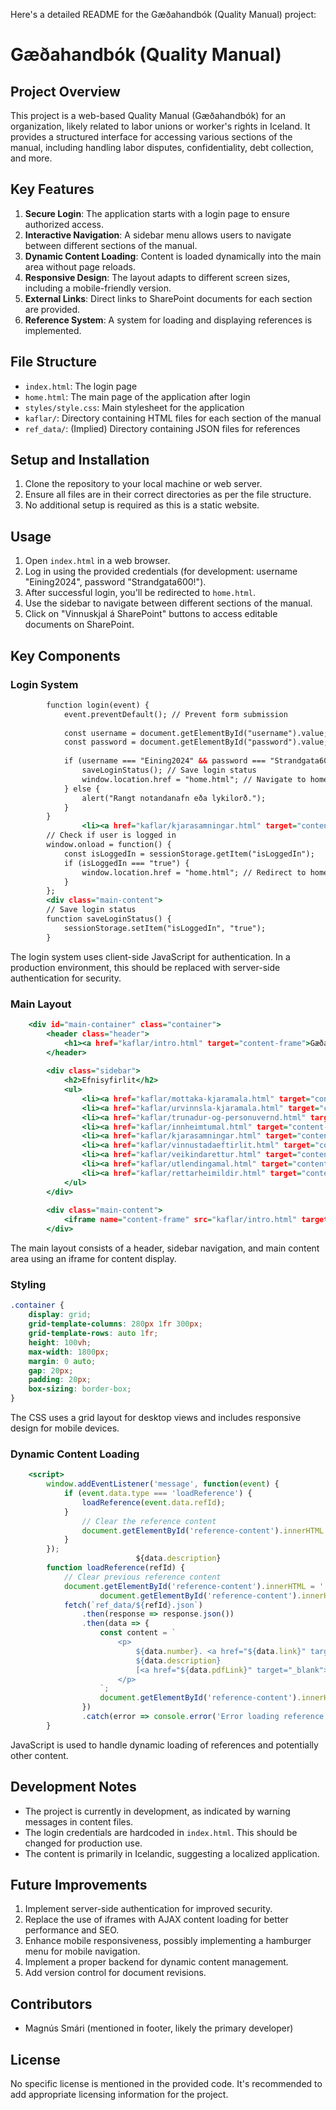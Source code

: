 Here's a detailed README for the Gæðahandbók (Quality Manual) project:

# Gæðahandbók (Quality Manual)

## Project Overview

This project is a web-based Quality Manual (Gæðahandbók) for an organization, likely related to labor unions or worker's rights in Iceland. It provides a structured interface for accessing various sections of the manual, including handling labor disputes, confidentiality, debt collection, and more.

## Key Features

1. **Secure Login**: The application starts with a login page to ensure authorized access.
2. **Interactive Navigation**: A sidebar menu allows users to navigate between different sections of the manual.
3. **Dynamic Content Loading**: Content is loaded dynamically into the main area without page reloads.
4. **Responsive Design**: The layout adapts to different screen sizes, including a mobile-friendly version.
5. **External Links**: Direct links to SharePoint documents for each section are provided.
6. **Reference System**: A system for loading and displaying references is implemented.

## File Structure

- `index.html`: The login page
- `home.html`: The main page of the application after login
- `styles/style.css`: Main stylesheet for the application
- `kaflar/`: Directory containing HTML files for each section of the manual
- `ref_data/`: (Implied) Directory containing JSON files for references

## Setup and Installation

1. Clone the repository to your local machine or web server.
2. Ensure all files are in their correct directories as per the file structure.
3. No additional setup is required as this is a static website.

## Usage

1. Open `index.html` in a web browser.
2. Log in using the provided credentials (for development: username "Eining2024", password "Strandgata600!").
3. After successful login, you'll be redirected to `home.html`.
4. Use the sidebar to navigate between different sections of the manual.
5. Click on "Vinnuskjal á SharePoint" buttons to access editable documents on SharePoint.

## Key Components

### Login System

```9:34:index.html
        function login(event) {
            event.preventDefault(); // Prevent form submission
            
            const username = document.getElementById("username").value;
            const password = document.getElementById("password").value;
    
            if (username === "Eining2024" && password === "Strandgata600!") {
                saveLoginStatus(); // Save login status
                window.location.href = "home.html"; // Navigate to home.html
            } else {
                alert("Rangt notandanafn eða lykilorð.");
            }
        }
                <li><a href="kaflar/kjarasamningar.html" target="content-frame">5. Kjarasamningar</a></li>
        // Check if user is logged in
        window.onload = function() {
            const isLoggedIn = sessionStorage.getItem("isLoggedIn");
            if (isLoggedIn === "true") {
                window.location.href = "home.html"; // Redirect to home.html if already logged in
            }
        };
        <div class="main-content">
        // Save login status
        function saveLoginStatus() {
            sessionStorage.setItem("isLoggedIn", "true");
        }
```

The login system uses client-side JavaScript for authentication. In a production environment, this should be replaced with server-side authentication for security.

### Main Layout

```21:43:home.html
    <div id="main-container" class="container">
        <header class="header">
            <h1><a href="kaflar/intro.html" target="content-frame">Gæðahandbók</a></h1>
        </header>
    
        <div class="sidebar">
            <h2>Efnisyfirlit</h2>
            <ul>
                <li><a href="kaflar/mottaka-kjaramala.html" target="content-frame">1. Móttaka kjaramála</a></li>
                <li><a href="kaflar/urvinnsla-kjaramala.html" target="content-frame">2. Úrvinnsla kjaramála</a></li>
                <li><a href="kaflar/trunadur-og-personuvernd.html" target="content-frame">3. Trúnaður og persónuvernd</a></li>
                <li><a href="kaflar/innheimtumal.html" target="content-frame">4. Innheimtumál</a></li>
                <li><a href="kaflar/kjarasamningar.html" target="content-frame">5. Kjarasamningar</a></li>
                <li><a href="kaflar/vinnustadaeftirlit.html" target="content-frame">6. Vinnustaðaeftirlit</a></li>
                <li><a href="kaflar/veikindarettur.html" target="content-frame">7. Veikindaréttur</a></li>
                <li><a href="kaflar/utlendingamal.html" target="content-frame">8. Útlendingamál</a></li>
                <li><a href="kaflar/rettarheimildir.html" target="content-frame">9. Helstu réttarheimildir</a></li>
            </ul>
        </div>
        
        <div class="main-content">
            <iframe name="content-frame" src="kaflar/intro.html" target="content-frame" style="width: 100%; height: 100%; border: none;"></iframe>
        </div>
```

The main layout consists of a header, sidebar navigation, and main content area using an iframe for content display.

### Styling

```11:21:styles/style.css
.container {
    display: grid;
    grid-template-columns: 280px 1fr 300px;
    grid-template-rows: auto 1fr;
    height: 100vh;
    max-width: 1800px;
    margin: 0 auto;
    gap: 20px;
    padding: 20px;
    box-sizing: border-box;
}
```

The CSS uses a grid layout for desktop views and includes responsive design for mobile devices.

### Dynamic Content Loading

```51:78:home.html
    <script>
        window.addEventListener('message', function(event) {
            if (event.data.type === 'loadReference') {
                loadReference(event.data.refId);
            }
                // Clear the reference content
                document.getElementById('reference-content').innerHTML = '';
            }
        });
                            ${data.description}
        function loadReference(refId) {
            // Clear previous reference content
            document.getElementById('reference-content').innerHTML = '';
                    document.getElementById('reference-content').innerHTML = content;
            fetch(`ref_data/${refId}.json`)
                .then(response => response.json())
                .then(data => {
                    const content = `
                        <p>
                            ${data.number}. <a href="${data.link}" target="_blank">${data.title}</a> - 
                            ${data.description}
                            [<a href="${data.pdfLink}" target="_blank">${data.pdfText}</a>]
                        </p>
                    `;
                    document.getElementById('reference-content').innerHTML = content;
                })
                .catch(error => console.error('Error loading reference:', error));
        }
```

JavaScript is used to handle dynamic loading of references and potentially other content.

## Development Notes

- The project is currently in development, as indicated by warning messages in content files.
- The login credentials are hardcoded in `index.html`. This should be changed for production use.
- The content is primarily in Icelandic, suggesting a localized application.

## Future Improvements

1. Implement server-side authentication for improved security.
2. Replace the use of iframes with AJAX content loading for better performance and SEO.
3. Enhance mobile responsiveness, possibly implementing a hamburger menu for mobile navigation.
4. Implement a proper backend for dynamic content management.
5. Add version control for document revisions.

## Contributors

- Magnús Smári (mentioned in footer, likely the primary developer)

## License

No specific license is mentioned in the provided code. It's recommended to add appropriate licensing information for the project.